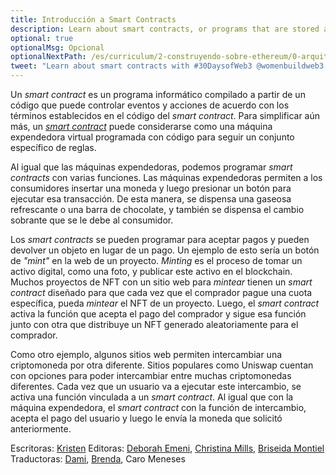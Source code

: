 ```yaml
---
title: Introducción a Smart Contracts
description: Learn about smart contracts, or programs that are stored and run on blockchains.
optional: true
optionalMsg: Opcional
optionalNextPath: /es/curriculum/2-construyendo-sobre-ethereum/0-arquitectura-cliente-servidor0-client-server-architecture
tweet: "Learn about smart contracts with #30DaysofWeb3 @womenbuildweb3 🌐"
---
```


Un *smart contract* es un programa informático compilado a partir de un código que puede controlar eventos y acciones de acuerdo con los términos establecidos en el código del *smart contract*. Para simplificar aún más, un [*smart contract*](https://en.wikipedia.org/wiki/Smart_contract) puede considerarse como una máquina expendedora virtual programada con código para seguir un conjunto específico de reglas.

Al igual que las máquinas expendedoras, podemos programar *smart contracts* con varias funciones. Las máquinas expendedoras permiten a los consumidores insertar una moneda y luego presionar un botón para ejecutar esa transacción. De esta manera, se dispensa una gaseosa refrescante o una barra de chocolate, y también se dispensa el cambio sobrante que se le debe al consumidor.

Los *smart contracts* se pueden programar para aceptar pagos y pueden devolver un objeto en lugar de un pago. Un ejemplo de esto sería un botón de *"mint"* en la web de un proyecto. *Minting* es el proceso de tomar un activo digital, como una foto, y publicar este activo en el blockchain. Muchos proyectos de NFT con un sitio web para *mintear* tienen un *smart contract* diseñado para que cada vez que el comprador pague una cuota específica, pueda *mintear* el NFT de un proyecto. Luego, el *smart contract* activa la función que acepta el pago del comprador y sigue esa función junto con otra que distribuye un NFT generado aleatoriamente para el comprador.

Como otro ejemplo, algunos sitios web permiten intercambiar una criptomoneda por otra diferente. Sitios populares como Uniswap cuentan con opciones para poder intercambiar entre muchas criptomonedas diferentes. Cada vez que un usuario va a ejecutar este intercambio, se activa una función vinculada a un *smart contract*. Al igual que con la máquina expendedora, el *smart contract* con la función de intercambio, acepta el pago del usuario y luego le envía la moneda que solicitó anteriormente.

Escritoras: [Kristen](https://twitter.com/CuddleofDeath)
Editoras: [Deborah Emeni](https://twitter.com/_emeni_deborah), [Christina Mills](https://twitter.com/bombayonchain), [Briseida Montiel](https://twitter.com/brizism)
Traductoras: [Dami](https://twitter.com/dakitidami), [Brenda](https://twitter.com/engineerbrenda), Caro Meneses
